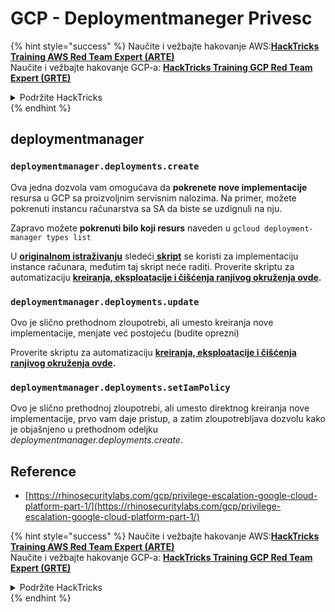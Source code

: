 # GCP - Deploymentmaneger Privesc

{% hint style="success" %}
Naučite i vežbajte hakovanje AWS:<img src="/.gitbook/assets/image.png" alt="" data-size="line">[**HackTricks Training AWS Red Team Expert (ARTE)**](https://training.hacktricks.xyz/courses/arte)<img src="/.gitbook/assets/image.png" alt="" data-size="line">\
Naučite i vežbajte hakovanje GCP-a: <img src="/.gitbook/assets/image (2).png" alt="" data-size="line">[**HackTricks Training GCP Red Team Expert (GRTE)**<img src="/.gitbook/assets/image (2).png" alt="" data-size="line">](https://training.hacktricks.xyz/courses/grte)

<details>

<summary>Podržite HackTricks</summary>

* Proverite [**planove pretplate**](https://github.com/sponsors/carlospolop)!
* **Pridružite se** 💬 [**Discord grupi**](https://discord.gg/hRep4RUj7f) ili [**telegram grupi**](https://t.me/peass) ili nas **pratite** na **Twitteru** 🐦 [**@hacktricks\_live**](https://twitter.com/hacktricks\_live)**.**
* **Podelite hakovanje trikova slanjem PR-ova na** [**HackTricks**](https://github.com/carlospolop/hacktricks) i [**HackTricks Cloud**](https://github.com/carlospolop/hacktricks-cloud) github repozitorijume.

</details>
{% endhint %}

## deploymentmanager

### `deploymentmanager.deployments.create`

Ova jedna dozvola vam omogućava da **pokrenete nove implementacije** resursa u GCP sa proizvoljnim servisnim nalozima. Na primer, možete pokrenuti instancu računarstva sa SA da biste se uzdignuli na nju.

Zapravo možete **pokrenuti bilo koji resurs** naveden u `gcloud deployment-manager types list`

U [**originalnom istraživanju**](https://rhinosecuritylabs.com/gcp/privilege-escalation-google-cloud-platform-part-1/) sledeći[ **skript**](https://github.com/RhinoSecurityLabs/GCP-IAM-Privilege-Escalation/blob/master/ExploitScripts/deploymentmanager.deployments.create.py) se koristi za implementaciju instance računara, međutim taj skript neće raditi. Proverite skriptu za automatizaciju [**kreiranja, eksploatacije i čišćenja ranjivog okruženja ovde**](https://github.com/carlospolop/gcp\_privesc\_scripts/blob/main/tests/1-deploymentmanager.deployments.create.sh)**.**

### `deploymentmanager.deployments.update`

Ovo je slično prethodnom zloupotrebi, ali umesto kreiranja nove implementacije, menjate već postojeću (budite oprezni)

Proverite skriptu za automatizaciju [**kreiranja, eksploatacije i čišćenja ranjivog okruženja ovde**](https://github.com/carlospolop/gcp\_privesc\_scripts/blob/main/tests/e-deploymentmanager.deployments.update.sh)**.**

### `deploymentmanager.deployments.setIamPolicy`

Ovo je slično prethodnoj zloupotrebi, ali umesto direktnog kreiranja nove implementacije, prvo vam daje pristup, a zatim zloupotrebljava dozvolu kako je objašnjeno u prethodnom odeljku _deploymentmanager.deployments.create_.

## Reference

* [https://rhinosecuritylabs.com/gcp/privilege-escalation-google-cloud-platform-part-1/](https://rhinosecuritylabs.com/gcp/privilege-escalation-google-cloud-platform-part-1/)

{% hint style="success" %}
Naučite i vežbajte hakovanje AWS:<img src="/.gitbook/assets/image.png" alt="" data-size="line">[**HackTricks Training AWS Red Team Expert (ARTE)**](https://training.hacktricks.xyz/courses/arte)<img src="/.gitbook/assets/image.png" alt="" data-size="line">\
Naučite i vežbajte hakovanje GCP-a: <img src="/.gitbook/assets/image (2).png" alt="" data-size="line">[**HackTricks Training GCP Red Team Expert (GRTE)**<img src="/.gitbook/assets/image (2).png" alt="" data-size="line">](https://training.hacktricks.xyz/courses/grte)

<details>

<summary>Podržite HackTricks</summary>

* Proverite [**planove pretplate**](https://github.com/sponsors/carlospolop)!
* **Pridružite se** 💬 [**Discord grupi**](https://discord.gg/hRep4RUj7f) ili [**telegram grupi**](https://t.me/peass) ili nas **pratite** na **Twitteru** 🐦 [**@hacktricks\_live**](https://twitter.com/hacktricks\_live)**.**
* **Podelite hakovanje trikova slanjem PR-ova na** [**HackTricks**](https://github.com/carlospolop/hacktricks) i [**HackTricks Cloud**](https://github.com/carlospolop/hacktricks-cloud) github repozitorijume.

</details>
{% endhint %}
